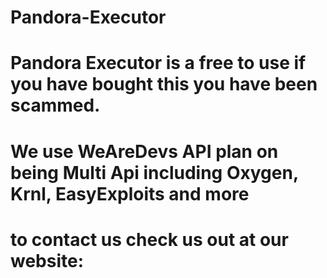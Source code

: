 # Pandora-Executor
# Pandora Executor is a free to use if you have bought this you have been scammed.
# We use WeAreDevs API plan on being Multi Api including Oxygen, Krnl, EasyExploits and more
# to contact us check us out at our website:
